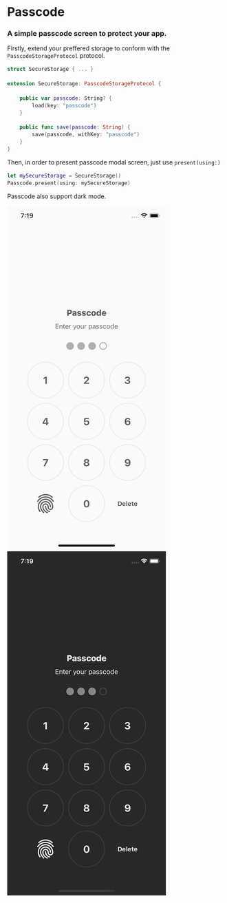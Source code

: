 # Passcode

### A simple passcode screen to protect your app.

Firstly, extend your preffered storage to conform with the `PasscodeStorageProtocol` protocol.

```swift
struct SecureStorage { ... }

extension SecureStorage: PasscodeStorageProtocol {

    public var passcode: String? {
        load(key: "passcode")
    }
    
    public func save(passcode: String) {
        save(passcode, withKey: "passcode")
    }
}
```
Then, in order to present passcode modal screen, just use `present(using:)` 

```swift
let mySecureStorage = SecureStorage()
Passcode.present(using: mySecureStorage)
```

Passcode also support dark mode.

![Passcode](Sources/light.png)
![Passcode](Sources/dark.png)
